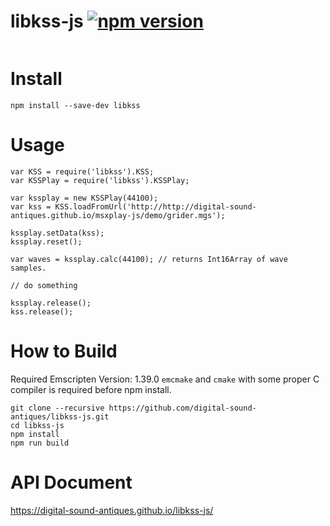 # libkss-js [![npm version](https://badge.fury.io/js/libkss-js.svg)](https://badge.fury.io/js/libkss-js)
<img src="https://nodei.co/npm/libkss-js.png?downloads=true&stars=true" alt=""/>

# Install
```
npm install --save-dev libkss
```

# Usage
```
var KSS = require('libkss').KSS;
var KSSPlay = require('libkss').KSSPlay;

var kssplay = new KSSPlay(44100);
var kss = KSS.loadFromUrl('http://http://digital-sound-antiques.github.io/msxplay-js/demo/grider.mgs');

kssplay.setData(kss);
kssplay.reset();

var waves = kssplay.calc(44100); // returns Int16Array of wave samples.

// do something

kssplay.release();
kss.release();
```

# How to Build
Required Emscripten Version: 1.39.0
`emcmake` and `cmake` with some proper C compiler is required before npm install.

```
git clone --recursive https://github.com/digital-sound-antiques/libkss-js.git
cd libkss-js
npm install
npm run build
```

# API Document
https://digital-sound-antiques.github.io/libkss-js/
